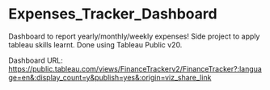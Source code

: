# Expenses_Tracker_Dashboard
Dashboard to report yearly/monthly/weekly expenses!
Side project to apply tableau skills learnt. Done using Tableau Public v20.

Dashboard URL: https://public.tableau.com/views/FinanceTrackerv2/FinanceTracker?:language=en&:display_count=y&publish=yes&:origin=viz_share_link 
